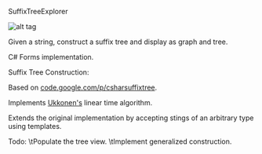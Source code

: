 SuffixTreeExplorer

![alt tag](https://raw.github.com/mrkcass/SuffixTreeExplorer/master/Docs/sufftree01.jpg)

Given a string, construct a suffix tree and display as graph and tree.

C# Forms implementation.

Suffix Tree Construction:

 Based on [code.google.com/p/csharsuffixtree](https://code.google.com/archive/p/csharsuffixtree).
 
 Implements [Ukkonen's](https://en.wikipedia.org/wiki/Ukkonen%27s_algorithm) linear time algorithm.
 
 Extends the original implementation by accepting stings of an arbitrary type using templates.
 
 
 Todo: 
  \tPopulate the tree view.
  \tImplement generalized construction.

